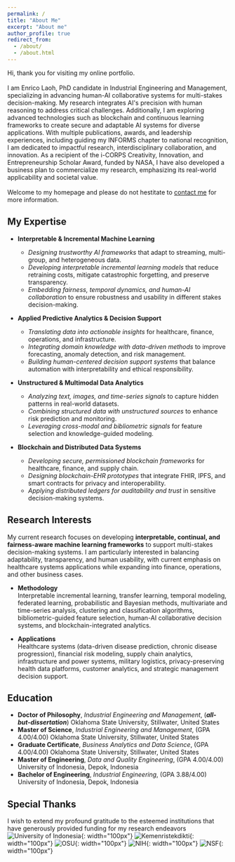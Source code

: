 ```yaml
---
permalink: /
title: "About Me"
excerpt: "About me"
author_profile: true
redirect_from: 
  - /about/
  - /about.html
---
```


Hi, thank you for visiting my online portfolio.\
\
I am Enrico Laoh, PhD candidate in Industrial Engineering and Management, specializing in advancing human-AI collaborative systems for multi-stakes decision-making. My research integrates AI's precision with human reasoning to address critical challenges. Additionally, I am exploring advanced technologies such as blockchain and continuous learning frameworks to create secure and adaptable AI systems for diverse applications. With multiple publications, awards, and leadership experiences, including guiding my INFORMS chapter to national recognition, I am dedicated to impactful research, interdisciplinary collaboration, and innovation. As a recipient of the i-CORPS Creativity, Innovation, and Entrepreneurship Scholar Award, funded by NASA, I have also developed a business plan to commercialize my research, emphasizing its real-world applicability and societal value.\
\
Welcome to my homepage and please do not hestitate to [contact me](mailto:elaoh@okstate.edu) for more information.

My Expertise
------
* **Interpretable & Incremental Machine Learning**
  * *Designing trustworthy AI frameworks* that adapt to streaming, multi-group, and heterogeneous data.
  * *Developing interpretable incremental learning models* that reduce retraining costs, mitigate catastrophic forgetting, and preserve transparency.
  * *Embedding fairness, temporal dynamics, and human-AI collaboration* to ensure robustness and usability in different stakes decision-making.

* **Applied Predictive Analytics & Decision Support**
  * *Translating data into actionable insights* for healthcare, finance, operations, and infrastructure.
  * *Integrating domain knowledge with data-driven methods* to improve forecasting, anomaly detection, and risk management.
  * *Building human-centered decision support systems* that balance automation with interpretability and ethical responsibility.

* **Unstructured & Multimodal Data Analytics**
  * *Analyzing text, images, and time-series signals* to capture hidden patterns in real-world datasets.
  * *Combining structured data with unstructured sources* to enhance risk prediction and monitoring.
  * *Leveraging cross-modal and bibliometric signals* for feature selection and knowledge-guided modeling.

* **Blockchain and Distributed Data Systems**
  * *Developing secure, permissioned blockchain frameworks* for healthcare, finance, and supply chain.
  * *Designing blockchain-EHR prototypes* that integrate FHIR, IPFS, and smart contracts for privacy and interoperability.
  * *Applying distributed ledgers for auditability and trust* in sensitive decision-making systems.


Research Interests
------
My current research focuses on developing **interpretable, continual, and fairness-aware machine learning frameworks** to support multi-stakes decision-making systems. I am particularly interested in balancing adaptability, transparency, and human usability, with current emphasis on healthcare systems applications while expanding into finance, operations, and other business cases.

* **Methodology**\
  Interpretable incremental learning, transfer learning, temporal modeling, federated learning, probabilistic and Bayesian methods, multivariate and time-series analysis, clustering and classification algorithms, bibliometric-guided feature selection, human-AI collaborative decision systems, and blockchain-integrated analytics.

* **Applications**\
  Healthcare systems (data-driven disease prediction, chronic disease progression), financial risk modeling, supply chain analytics, infrastructure and power systems, military logistics, privacy-preserving health data platforms, customer analytics, and strategic management decision support.


Education
------
- **Doctor of Philosophy**, *Industrial Engineering and Management*, (***all-but-dissertation***)
Oklahoma State University, Stillwater, United States
- **Master of Science**, *Industrial Engineering and Management*, (GPA 4.00/4.00)
Oklahoma State University, Stillwater, United States
- **Graduate Certificate**, *Business Analytics and Data Science*, (GPA 4.00/4.00)
Oklahoma State University, Stillwater, United States
- **Master of Engineering**, *Data and Quality Engineering*, (GPA 4.00/4.00)
University of Indonesia, Depok, Indonesia
- **Bachelor of Engineering**, *Industrial Engineering*, (GPA 3.88/4.00)
University of Indonesia, Depok, Indonesia

Special Thanks
------
I wish to extend my profound gratitude to the esteemed institutions that have generously provided funding for my research endeavors\
![University of Indonesia](/images/UI.png){: width="100px"} ![Kemenristekdikti](/images/Ristek.png){: width="100px"}
![OSU](/images/OSU.png){: width="100px"} ![NIH](/images/NIH.png){: width="100px"} ![NSF](/images/NSF.png){: width="100px"}